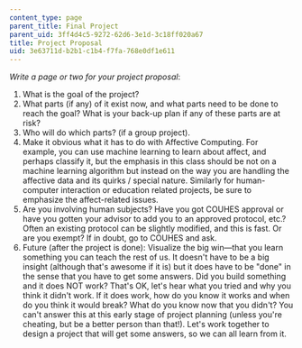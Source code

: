 ```yaml
---
content_type: page
parent_title: Final Project
parent_uid: 3ff4d4c5-9272-62d6-3e1d-3c18ff020a67
title: Project Proposal
uid: 3e63711d-b2b1-c1b4-f7fa-768e0df1e611
---
```


_Write a page or two for your project proposal_:

1.  What is the goal of the project?
2.  What parts (if any) of it exist now, and what parts need to be done to reach the goal? What is your back-up plan if any of these parts are at risk?
3.  Who will do which parts? (if a group project).
4.  Make it obvious what it has to do with Affective Computing. For example, you can use machine learning to learn about affect, and perhaps classify it, but the emphasis in this class should be not on a machine learning algorithm but instead on the way you are handling the affective data and its quirks / special nature. Similarly for human-computer interaction or education related projects, be sure to emphasize the affect-related issues.
5.  Are you involving human subjects? Have you got COUHES approval or have you gotten your advisor to add you to an approved protocol, etc.? Often an existing protocol can be slightly modified, and this is fast. Or are you exempt? If in doubt, go to COUHES and ask.
6.  Future (after the project is done): Visualize the big win—that you learn something you can teach the rest of us. It doesn't have to be a big insight (although that's awesome if it is) but it does have to be "done" in the sense that you have to get some answers. Did you build something and it does NOT work? That's OK, let's hear what you tried and why you think it didn't work. If it does work, how do you know it works and when do you think it would break? What do you know now that you didn't? You can't answer this at this early stage of project planning (unless you're cheating, but be a better person than that!). Let's work together to design a project that will get some answers, so we can all learn from it.